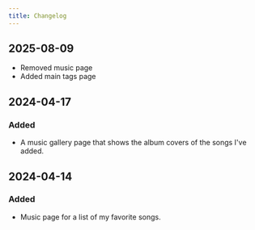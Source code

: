 ```yaml
---
title: Changelog
---
```


## 2025-08-09

- Removed music page
- Added main tags page

## 2024-04-17

### Added

- A music gallery page that shows the album covers of the songs I've added.

## 2024-04-14

### Added

- Music page for a list of my favorite songs.

